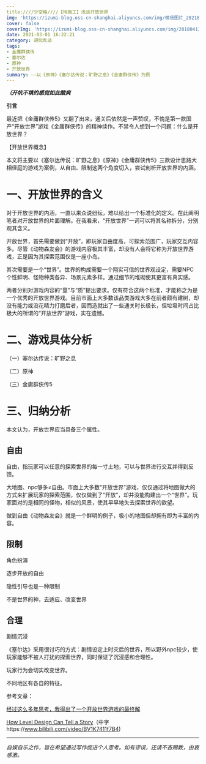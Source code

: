 ```yaml
---
title:////少空格////【待施工】浅谈开放世界
img: 'https://izumi-blog.oss-cn-shanghai.aliyuncs.com/img/微信图片_20210303171204.jpg'
cover: false
coverImg: 'https://izumi-blog.oss-cn-shanghai.aliyuncs.com/img/20180413101445_VXV2l.png'
date: 2021-03-01 16:22:21
category: 胡侃乱谈
tags: 
- 金庸群侠传
- 塞尔达
- 原神
- 开放世界
summary: ——以《原神》《塞尔达传说：旷野之息》《金庸群侠传》为例
---
```


***（开坑不填的感觉如此酸爽***





<!--more-->

**引言**

​		最近把《金庸群侠传5》又翻了出来，通关后依然是一声赞叹，不愧是第一款国产“开放世界”游戏《金庸群侠传》的精神续作。不禁令人想到一个问题：什么是开放世界？

【开放世界概念】

​		本文将主要以《塞尔达传说：旷野之息》《原神》《金庸群侠传5》三款设计思路大相径庭的游戏为案例，从自由、限制这两个角度切入，尝试剖析开放世界的内涵。

# 一、开放世界的含义

​		对于开放世界的内涵，一直以来众说纷纭，难以给出一个标准化的定义。在此阐明笔者对开放世界的片面理解。在我看来，“开放世界”一词可以将其名称拆分，分别观其含义。

​		开放世界，首先需要做到“开放”，即玩家自由度高，可探索范围广，玩家交互内容多。尽管《动物森友会》的游戏内容极其丰富，却没有人会将它称为开放世界游戏，正是因为其探索范围仅是一座小岛。

​		其次需要是一个“世界”。世界的构成需要一个翔实可信的世界观设定，需要NPC个性鲜明、怪物种类各异、场景元素多样。通过细节的堆砌使其更富有真实感。

​		两者分别对游戏内容的“量”与“质”提出要求。仅有符合这两个标准，才能称之为是一个优秀的开放世界游戏。目前市面上大多数该品类游戏大多在前者颇有建树，却没有能力或没花精力打磨后者，因而造就出了一些通关时长极长，但垃圾时间占比极大的所谓的“开放世界”游戏，实在遗憾。

# 二、游戏具体分析

（一）塞尔达传说：旷野之息

（二）原神

（三）金庸群侠传5

# 三、归纳分析

本文认为，开放世界应当具备三个属性。

## 自由

自由，指玩家可以任意的探索世界的每一寸土地，可以与世界进行交互并得到反馈。

大地图、npc够多≠自由。市面上大多数“开放世界”游戏，仅仅通过将地图做大的方式来扩展玩家的探索范围，仅仅做到了“开放”，却并没能构建出一个“世界”。玩家面对的是相同的怪物，相似的风景，使其早早地失去探索世界的欲望。

做到自由《动物森友会》就是一个鲜明的例子，极小的地图但却拥有即为丰富的内容。

## 限制

角色扮演

逐步开放的自由

隐性引导也是一种限制

不是世界的神，去适应、改变世界

## 合理

剧情沉浸

《塞尔达》采用很讨巧的方式：剧情设定上时灾后的世界，所以野外npc较少，使玩家能够不被人打扰的探索世界，同时保证了沉浸感和合理性。

玩家行为会切实改变世界。

不同地区有各自的特征。



参考文章：

[经过这么多年思考，我得出了一个开放世界游戏的最终解](https://zhuanlan.zhihu.com/p/50952740)

[How Level Design Can Tell a Story](https://youtu.be/RwlnCn2EB9o)（中字https://www.bilibili.com/video/BV1K7411f7B4)



------

*自娱自乐之作，旨在希望通过写作促进个人思考。如有谬误，还请不吝赐教，由衷感激。*

